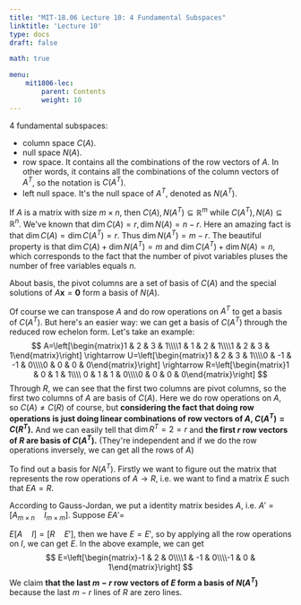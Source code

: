```yaml
---
title: "MIT-18.06 Lecture 10: 4 Fundamental Subspaces"
linktitle: 'Lecture 10'
type: docs
draft: false

math: true

menu:
    mit1806-lec:
        parent: Contents
        weight: 10
---
```


4 fundamental subspaces:

* column space $C(A)$.
* null space $N(A)$.
* row space. It contains all the combinations of the row vectors of $A$. In other words, it contains all the combinations of the column vectors of $A^T$, so the notation is $C(A^T)$.
* left null space. It's the null space of $A^T$, denoted as $N(A^T)$.

If $A$ is a matrix with size $m\times n$, then $C(A),N(A^T)\subseteq \mathbb{R}^m$ while $C(A^T),N(A)\subseteq \mathbb{R}^n$. We've known that $\dim C(A)=r,\dim N(A)=n-r$. Here an amazing fact is that $\dim C(A)=\dim C(A^T)=r$. Thus $\dim N(A^T)=m-r$. The beautiful property is that $\dim C(A)+\dim N(A^T)=m$ and $\dim C(A^T)+\dim N(A)=n$, which corresponds to the fact that the number of pivot variables pluses the number of free variables equals $n$.

About basis, the pivot columns are a set of basis of $C(A)$ and the special solutions of $A\mathbf{x}=\mathbf{0}$ form a basis of $N(A)$. 

Of course we can transpose $A$ and do row operations on $A^T$ to get a basis of $C(A^T)$. But here's an easier way: we can get a basis of $C(A^T)$ through the reduced row echelon form. Let's take an example:
$$
A=\left[\begin{matrix}1 & 2 & 3 & 1\\\\1 & 1 & 2 & 1\\\\1 & 2 & 3 & 1\end{matrix}\right]
\rightarrow
U=\left[\begin{matrix}1 & 2 & 3 & 1\\\\0 & -1 & -1 & 0\\\\0 & 0 & 0 & 0\end{matrix}\right]
\rightarrow
R=\left[\begin{matrix}1 & 0 & 1 & 1\\\\ 0 & 1 & 1 & 0\\\\0 & 0 & 0 & 0\end{matrix}\right]
$$
Through $R$, we can see that the first two columns are pivot columns, so the first two columns of $A$ are basis of $C(A)$. Here we do row operations on $A$, so $C(A)\neq C(R)$ of course, but **considering the fact that doing row operations is just doing linear combinations of row vectors of $A$, $C(A^T)=C(R^T)$.** And we can easily tell that $\dim R^T=2=r$ and **the first $r$ row vectors of $R$ are basis of $C(A^T)$.** (They're independent and if we do the row operations inversely, we can get all the rows of $A$)

To find out a basis for $N(A^T)$. Firstly we want to figure out the matrix that represents the row operations of $A\rightarrow R$, i.e. we want to find a matrix $E$ such that $EA=R$.

According to Gauss-Jordan, we put a identity matrix besides $A$, i.e. $A'=[A_{m\times n}\quad I_{m\times m}]$. Suppose $EA'=$

$E[A\quad I]=[R\quad E']$, then we have $E=E'$, so by applying all the row operations on $I$, we can get $E$. In the above example, we can get
$$
E=\left[\begin{matrix}-1 & 2 & 0\\\\1 & -1 & 0\\\\-1 & 0 & 1\end{matrix}\right]
$$
We claim **that the last $m-r$ row vectors of $E$ form a basis of $N(A^T)$** because the last $m-r$ lines of $R$ are zero lines.

